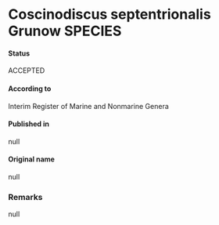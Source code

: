 Coscinodiscus septentrionalis Grunow SPECIES
=======

#### Status
ACCEPTED

#### According to
Interim Register of Marine and Nonmarine Genera

#### Published in
null

#### Original name
null

### Remarks
null
